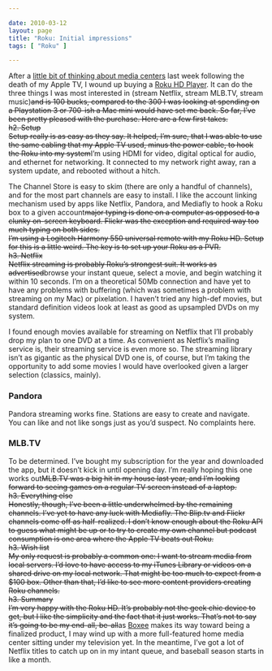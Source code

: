 ```yaml
---

date: 2010-03-12
layout: page
title: "Roku: Initial impressions"
tags: [ "Roku" ]

---
```


After a [little bit of thinking about media
centers](/2010/03/requiem-for-an-apple-tv)
last week following the death of my Apple TV, I wound up buying a [Roku
HD Player](http://www.roku.com/). It can do the three things I was most
interested in (stream Netflix, stream MLB.TV, stream music)~~~~and is
100 bucks, compared to the 300 I was looking at spending on a
Playstation 3 or 700-ish a Mac mini would have set me back. So far, I’ve
been pretty pleased with the purchase. Here are a few first takes.
\
h2. Setup
\
Setup really is as easy as they say. It helped, I’m sure, that I was
able to use the same cabling that my Apple TV used, minus the power
cable, to hook the Roku into my system~~~~I’m using HDMI for video,
digital optical for audio, and ethernet for networking. It connected to
my network right away, ran a system update, and rebooted without a
hitch.

The Channel Store is easy to skim (there are only a handful of
channels), and for the most part channels are easy to install. I like
the account linking mechanism used by apps like Netflix, Pandora, and
Mediafly to hook a Roku box to a given account~~~~major typing is done
on a computer as opposed to a clunky on-screen keyboard. Flickr was the
exception and required way too much typing on both sides.
\
I’m using a Logitech Harmony 550 universal remote with my Roku HD. Setup
for this is a little weird. The key is to set up your Roku as a PVR.
\
h3. Netflix
\
Netflix streaming is probably Roku’s strongest suit. It works as
advertised~~~~browse your instant queue, select a movie, and begin
watching it within 10 seconds. I’m on a theoretical 50Mb connection and
have yet to have any problems with buffering (which was sometimes a
problem with streaming on my Mac) or pixelation. I haven’t tried any
high-def movies, but standard definition videos look at least as good as
upsampled DVDs on my system.

I found enough movies available for streaming on Netflix that I’ll
probably drop my plan to one DVD at a time. As convenient as Netflix’s
mailing service is, their streaming service is even more so. The
streaming library isn’t as gigantic as the physical DVD one is, of
course, but I’m taking the opportunity to add some movies I would have
overlooked given a larger selection (classics, mainly).

### Pandora

Pandora streaming works fine. Stations are easy to create and navigate.
You can like and not like songs just as you’d suspect. No complaints
here.

### MLB.TV

To be determined. I’ve bought my subscription for the year and
downloaded the app, but it doesn’t kick in until opening day. I’m really
hoping this one works out~~~~MLB.TV was a big hit in my house last year,
and I’m looking forward to seeing games on a regular TV screen instead
of a laptop.
\
h3. Everything else
\
Honestly, though, I’ve been a little underwhelmed by the remaining
channels. I’ve yet to have any luck with Mediafly. The Blip.tv and
Flickr channels come off as half-realized. I don’t know enough about the
Roku API to guess what might be up or to try to create my own channel
but podcast consumption is one area where the Apple TV beats out Roku.
\
h3. Wish list
\
My only request is probably a common one: I want to stream media from
local servers. I’d love to have access to my iTunes Library or videos on
a shared drive on my local network. That might be too much to expect
from a \$100 box. Other than that, I’d like to see more content
providers creating Roku channels.
\
h3. Summary
\
I’m very happy with the Roku HD. It’s probably not the geek chic device
to get, but I like the simplicity and the fact that it just works.
That’s not to say it’s going to be my end-all, be-all~~~~as
[Boxee](http://boxee.tv/) makes its way toward being a finalized
product, I may wind up with a more full-featured home media center
sitting under my television yet. In the meantime, I’ve got a lot of
Netflix titles to catch up on in my intant queue, and baseball season
starts in like a month.
